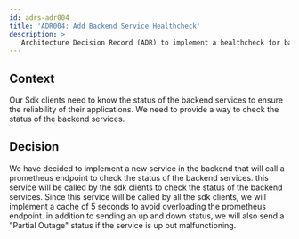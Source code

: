 ```yaml
---
id: adrs-adr004
title: 'ADR004: Add Backend Service Healthcheck'
description: >
   Architecture Decision Record (ADR) to implement a healthcheck for backend services
---
```

## Context
Our Sdk clients need to know the status of the backend services to ensure the reliability of their applications. We need to provide a way to check the status of the backend services.

## Decision
We have decided to implement a new service in the backend that will call a prometheus endpoint to check the status of the backend services. this service will be called by the sdk clients to check the status of the backend services.
Since this service will be called by all the sdk clients, we will implement a cache of 5 seconds to avoid overloading the prometheus endpoint.
in addition to sending an up and down status, we will also send a "Partial Outage" status if the service is up but malfunctioning.


